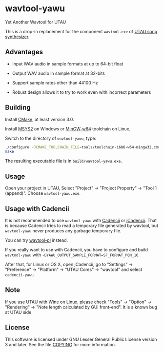 wavtool-yawu
============

Yet Another Wavtool for UTAU

This is a drop-in replacement for the component `wavtool.exe` of [UTAU song synthesizer](http://utau2008.web.fc2.com/).

## Advantages

- Input WAV audio in sample formats at up to 64-bit float

- Output WAV audio in sample format at 32-bits

- Support sample rates other than 44100 Hz

- Robust design allows it to try to work even with incorrect parameters

## Building

Install [CMake](http://www.cmake.org/), at least version 3.0.

Install [MSYS2](https://msys2.github.io) on Windows or [MinGW-w64](http://mingw-w64.org/) toolchain on Linux.

Switch to the directory of `wavtool-yawu`, type:

```bash
./configure -DCMAKE_TOOLCHAIN_FILE=tools/toolchain-i686-w64-mingw32.cmake -DCMAKE_EXE_LINKER_FLAGS=-static
make
```

The resulting executable file is in `build/wavtool-yawu.exe`.

## Usage

Open your project in UTAU, Select "Project" -> "Project Property" -> "Tool 1 (append)". Choose `wavtool-yawu.exe`.

## Usage with Cadencii

It is not recommended to use `wavtool-yawu` with [Cadencii](http://osdn.jp/projects/cadencii/) or [jCadencii](https://packages.debian.org/sid/main/jcadencii). That is because Cadencii tries to read a temporary file generated by wavtool, but `wavtool-yawu` never produces any garbage temporary file.

You can try [wavtool-pl](http://osdn.jp/projects/wavtool-pl/) instead.

If you really want to use with Cadencii, you have to configure and build `wavtool-yawu` with `-DYAWU_OUTPUT_SAMPLE_FORMAT=SF_FORMAT_PCM_16`.

After that, for Linux or OS X, open jCadencii, go to "Settings" -> "Preference" -> "Platform" -> "UTAU Cores" -> "wavtool" and select `cadencii-yawu`.

## Note

If you use UTAU with Wine on Linux, please check "Tools" -> "Option" -> "Rendering" -> "Note length calculated by GUI front-end". It is a known bug at UTAU side.

## License

This software is licensed under GNU Lesser General Public License version 3 and later. See the file [COPYING](COPYING) for more information.

